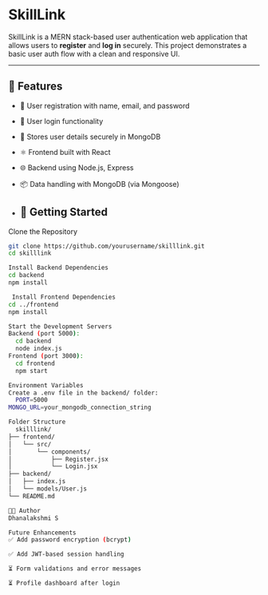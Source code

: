 # SkillLink

SkillLink is a MERN stack-based user authentication web application that allows users to **register** and **log in** securely. This project demonstrates a basic user auth flow with a clean and responsive UI.

---

## 🚀 Features

- 🔐 User registration with name, email, and password
- 🔑 User login functionality
- 💾 Stores user details securely in MongoDB
- ⚛️ Frontend built with React
- 🌐 Backend using Node.js, Express
- 📦 Data handling with MongoDB (via Mongoose)

- ## 🏁 Getting Started

Clone the Repository

```bash
git clone https://github.com/yourusername/skilllink.git
cd skilllink

Install Backend Dependencies
cd backend
npm install

 Install Frontend Dependencies
cd ../frontend
npm install

Start the Development Servers
Backend (port 5000):
  cd backend
  node index.js
Frontend (port 3000):
  cd frontend
  npm start

Environment Variables
Create a .env file in the backend/ folder:
  PORT=5000
MONGO_URL=your_mongodb_connection_string

Folder Structure
  skilllink/
├── frontend/
│   └── src/
│       └── components/
│           ├── Register.jsx
│           └── Login.jsx
├── backend/
│   ├── index.js
│   └── models/User.js
└── README.md

👩‍💻 Author
Dhanalakshmi S

Future Enhancements
✅ Add password encryption (bcrypt)

✅ Add JWT-based session handling

⏳ Form validations and error messages

⏳ Profile dashboard after login

